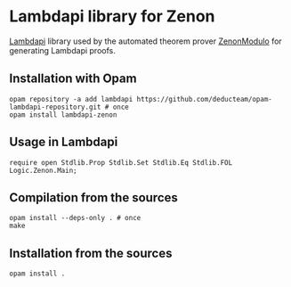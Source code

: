 Lambdapi library for Zenon
==========================

[Lambdapi](https://github.com/Deducteam/lambdapi) library used by the
automated theorem prover
[ZenonModulo](https://github.com/Deducteam/zenon_modulo/tree/modulo)
for generating Lambdapi proofs.

Installation with Opam
----------------------

```
opam repository -a add lambdapi https://github.com/deducteam/opam-lambdapi-repository.git # once
opam install lambdapi-zenon
```

Usage in Lambdapi
-----------------

```
require open Stdlib.Prop Stdlib.Set Stdlib.Eq Stdlib.FOL Logic.Zenon.Main;
```

Compilation from the sources
----------------------------

```
opam install --deps-only . # once
make
```

Installation from the sources
-----------------------------

```
opam install .
```
